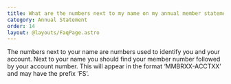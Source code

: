 ```yaml
---
title: What are the numbers next to my name on my annual member statement?
category: Annual Statement
order: 14
layout: @layouts/FaqPage.astro
---
```


The numbers next to your name are numbers used to identify you and your account. Next to your name you should find your member number followed by your account number. This will appear in the format ‘MMBRXX-ACCTXX’ and may have the prefix ‘FS’.
